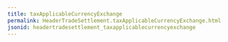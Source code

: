 ```yaml
---
title: taxApplicableCurrencyExchange
permalink: HeaderTradeSettlement.taxApplicableCurrencyExchange.html
jsonid: headertradesettlement_taxapplicablecurrencyexchange
---
```

